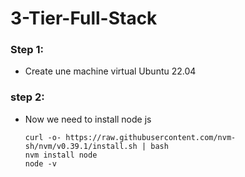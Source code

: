 # 3-Tier-Full-Stack
### Step 1:
- Create une machine virtual Ubuntu 22.04
### step 2: 
- Now we need to install node js
  ````
  curl -o- https://raw.githubusercontent.com/nvm-sh/nvm/v0.39.1/install.sh | bash
  nvm install node
  node -v
  ````



